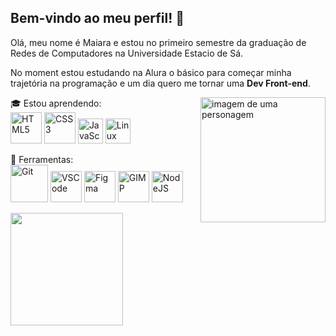 ## Bem-vindo ao meu perfil! 👋

<p align="left"> 
  Olá, meu nome é Maiara e estou no primeiro semestre da graduação de Redes de Computadores na Universidade Estacio de Sá. <br>
</p>

<p align="left">
  No moment estou estudando na Alura o básico para começar minha trajetória na programação e um dia quero me tornar uma <strong>Dev Front-end</strong>.
</p>

<img src="https://cdn.discordapp.com/attachments/1206012871251853315/1233489144320098446/HiPaint_1714157036900.png?ex=662d47c9&is=662bf649&hm=b00033a6b1a7dec990a48c5fa4090217cf69414a9792eef419a5adb4fc187358&" alt="imagem de uma personagem" width="200px" align="right">

<p align="left">
  🎓 Estou aprendendo: <br>
  <img height="50" src="https://cdn.jsdelivr.net/gh/devicons/devicon@latest/icons/html5/html5-original-wordmark.svg" alt="HTML5"/> 
  <img height="50" src="https://cdn.jsdelivr.net/gh/devicons/devicon@latest/icons/css3/css3-original-wordmark.svg" alt="CSS3"/>
  <img height="40" src="https://cdn.jsdelivr.net/gh/devicons/devicon@latest/icons/javascript/javascript-original.svg" alt="JavaScript"/>   
  <img height="40" src="https://cdn.jsdelivr.net/gh/devicons/devicon@latest/icons/linux/linux-original.svg" alt="Linux"/>  
</p>

<p align="left">
  💼 Ferramentas: <br>
  <img height="60" src="https://cdn.jsdelivr.net/gh/devicons/devicon@latest/icons/git/git-plain-wordmark.svg" alt="Git"/>
  <img height="50" src="https://cdn.jsdelivr.net/gh/devicons/devicon@latest/icons/vscode/vscode-original-wordmark.svg" alt="VSCode"/>
  <img height="50" src="https://cdn.jsdelivr.net/gh/devicons/devicon@latest/icons/figma/figma-original.svg" alt="Figma"/>
  <img height="50" src="https://cdn.jsdelivr.net/gh/devicons/devicon@latest/icons/gimp/gimp-original.svg" alt="GIMP"/>
  <img height="50" src="https://cdn.jsdelivr.net/gh/devicons/devicon@latest/icons/nodejs/nodejs-original-wordmark.svg" alt="NodeJS"/>
</p>

<p align="left" dir="auto">
<a href="https://github.com/namelessmai">
<img loading="lazy" height="180em" src="https://github-readme-stats.vercel.app/api/top-langs/?username=namelessmai&layout=compact&langs_count=7&theme=dracula" style="max-width: 100em;">

